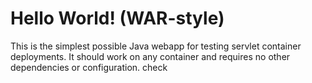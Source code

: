 Hello World! (WAR-style)
===============

This is the simplest possible Java webapp for testing servlet container deployments.  It should work on any container and requires no other dependencies or configuration.
check
